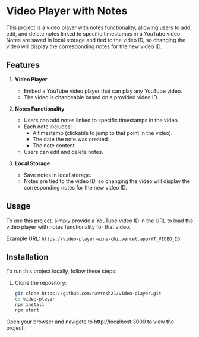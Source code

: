 # Video Player with Notes

This project is a video player with notes functionality, allowing users to add, edit, and delete notes linked to specific timestamps in a YouTube video. Notes are saved in local storage and tied to the video ID, so changing the video will display the corresponding notes for the new video ID.

## Features

1. **Video Player**
    - Embed a YouTube video player that can play any YouTube video.
    - The video is changeable based on a provided video ID.

2. **Notes Functionality**
    - Users can add notes linked to specific timestamps in the video.
    - Each note includes:
        - A timestamp (clickable to jump to that point in the video).
        - The date the note was created.
        - The note content.
    - Users can edit and delete notes.

3. **Local Storage**
    - Save notes in local storage.
    - Notes are tied to the video ID, so changing the video will display the corresponding notes for the new video ID.

## Usage

To use this project, simply provide a YouTube video ID in the URL to load the video player with notes functionality for that video.

Example URL: `https://video-player-wine-chi.vercel.app/YT_VIDEO_ID`

## Installation

To run this project locally, follow these steps:

1. Clone the repository:

   ```bash
   git clone https://github.com/navtesh21/video-player.git
   cd video-player
   npm install
   npm start

 Open your browser and navigate to http://localhost:3000 to view the project.



